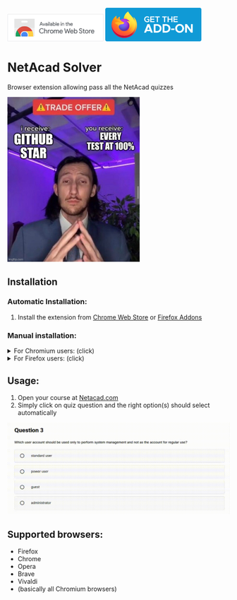 <a href="https://chromewebstore.google.com/detail/meowcad-solver/ngkonaonfgfbnobbacojipgndihanmca"><img alt="Chrome Extension" width="218px" src="assets/chrome-extension-logo.png"/></a>
<a href="https://addons.mozilla.org/en-US/firefox/addon/meowcad-solver/"><img alt="Firefox Addons" width="218px" src="assets/firefox-addon-logo.svg"/></a>

# NetAcad Solver

Browser extension allowing pass all the NetAcad quizzes

<img alt="My generous offer" width="300" src="assets/screenshots/my-offer.jpg"/>

## Installation

### Automatic Installation:

1. Install the extension
   from [Chrome Web Store](https://chromewebstore.google.com/detail/meowcad-solver/ngkonaonfgfbnobbacojipgndihanmca)
   or [Firefox Addons](https://addons.mozilla.org/en-US/firefox/addon/meowcad-solver/)

### Manual installation:

<details>
  <summary>For Chromium users: (click)</summary>

1. Go to [the latest release](https://github.com/ingui-n/musescore-downloader/releases/latest)
2. Download the `netacad-solver-0.x.x-manifest-v3.crx` file
3. Go to the browser extension manager [chrome://extensions/](chrome://extensions/)
4. Enable `Developer mode` (at the top right)
5. Drag and drop the file downloaded in the previous step into the browser window and click to install
6. That's it! Extension is now ready to use 🎉

</details>

<details>
  <summary>For Firefox users: (click)</summary>

1. Go to [the latest release](https://github.com/ingui-n/musescore-downloader/releases/latest)
2. Click to the `netacad-solver-0.x.x-manifest-v2.xpi` file
3. A bubble with text and button should appear. Click on `Continue to Installation` and `Add`
4. That's it! Extension is now ready to use 🎉

</details>

## Usage:

1. Open your course at [Netacad.com](https://netacad.com/)
2. Simply click on quiz question and the right option(s) should select automatically

![demo.gif](assets/videos/demo.gif)

## Supported browsers:

* Firefox
* Chrome
* Opera
* Brave
* Vivaldi
* (basically all Chromium browsers)
